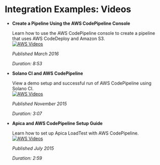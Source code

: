 # Integration Examples: Videos<a name="integrations-community-videos"></a>

+ **Create a Pipeline Using the AWS CodePipeline Console**

  Learn how to use the AWS CodePipeline console to create a pipeline that uses AWS CodeDeploy and Amazon S3\.  
[![AWS Videos](http://img.youtube.com/vi/glVR2zjq1j4/0.jpg)](http://www.youtube.com/watch?v=glVR2zjq1j4)

  *Published March 2016*

  *Duration: 8:53*

+ **Solano CI and AWS CodePipeline**

  View a demo setup and successful run of AWS CodePipeline using Solano CI\.  
[![AWS Videos](http://img.youtube.com/vi/3KiV1kwCkjg/0.jpg)](http://www.youtube.com/watch?v=3KiV1kwCkjg)

  *Published November 2015*

  *Duration: 3:07*

+ **Apica and AWS CodePipeline Setup Guide**

  Learn how to set up Apica LoadTest with AWS CodePipeline\.  
[![AWS Videos](http://img.youtube.com/vi/ow8zqli9by4/0.jpg)](http://www.youtube.com/watch?v=ow8zqli9by4)

  *Published July 2015*

  *Duration: 2:59*